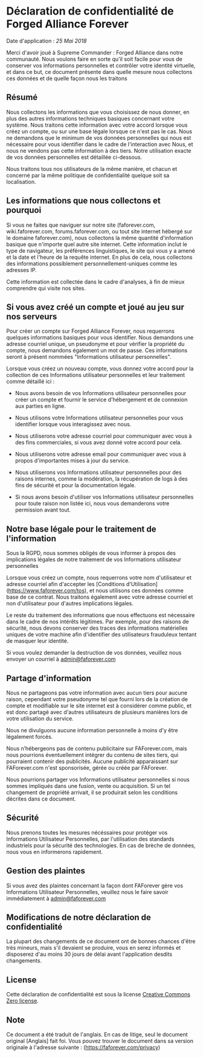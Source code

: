 # Déclaration de confidentialité de Forged Alliance Forever
Date d'application : _25 Mai 2018_

Merci d'avoir joué à Supreme Commander : Forged Alliance dans notre communauté. Nous voulons faire en sorte qu'il soit facile pour vous de conserver vos informations personnelles et contrôler votre identité virtuelle, et dans ce but, ce document présente dans quelle mesure nous collectons ces données et de quelle façon nous les traitons

## Résumé

Nous collectons les informations que vous choisissez de nous donner, en plus des autres informations techniques basiques concernant votre système. Nous traitons cette information avec votre accord lorsque vous créez un compte, ou sur une base légale lorsque ce n'est pas le cas. Nous ne demandons que le minimum de vos données personnelles qui nous est nécessaire pour vous identifier dans le cadre de l'interaction avec Nous, et nous ne vendons pas cette information à des tiers. Notre utilisation exacte de vos données personnelles est détaillée ci-dessous.

Nous traitons tous nos utilisateurs de la même manière, et chacun et concerné par la même politique de confidentialité quelque soit sa localisation.

## Les informations que nous collectons et pourquoi

Si vous ne faites que naviguer sur notre site (faforever.com, wiki.faforever.com, forums.faforever.com, ou tout site internet hébergé sur le domaine faforever.com), nous collectons la même quantité d'information basique que n'importe quel autre site internet. Cette information inclut le type de navigateur, les préférences linguistiques, le site qui vous y a amené et la date et l'heure de la requête internet. En plus de cela, nous collectons des informations possiblement personnellement-uniques comme les adresses IP. 

Cette information est collectée dans le cadre d'analyses, à fin de mieux comprendre qui visite nos sites.

## Si vous avez créé un compte et joué au jeu sur nos serveurs

Pour créer un compte sur Forged Alliance Forever, nous requerrons quelques informations basiques pour vous identifier. Nous demandons une adresse courriel unique, un pseudonyme et pour vérifier la propriété du compte, nous demandons également un mot de passe. Ces informations seront à présent nommées "Informations utilisateur personnelles".

Lorsque vous créez un nouveau compte, vous donnez votre accord pour la collection de ces Informations utilisateur personnelles et leur traitement comme détaillé ici :

- Nous avons besoin de vos Informations utilisateur personnelles pour créer un compte et fournir le service d'hébergement et de connexion aux parties en ligne.

- Nous utilisons votre Informations utilisateur personnelles pour vous identifier lorsque vous interagissez avec nous.

- Nous utiliserons votre adresse courriel pour communiquer avec vous à des fins commerciales, si vous avez donné votre accord pour cela.

- Nous utiliserons votre adresse email pour communiquer avec vous à propos d'importantes mises à jour du service.

- Nous utiliserons vos Informations utilisateur personnelles pour des raisons internes, comme la modération, la récupération de logs à des fins de sécurité et pour la documentation légale.

- Si nous avons besoin d'utiliser vos Informations utilisateur personnelles pour toute raison non listée ici, nous vous demanderons votre permission avant tout.

## Notre base légale pour le traitement de l'information

Sous la RGPD, nous sommes obligés de vous informer à propos des implications légales de notre traitement de vos Informations utilisateur personnelles

Lorsque vous créez un compte, nous requerrons votre nom d'utilisateur et adresse courriel afin d'accepter les [Conditions d'Utilisation] (https://www.faforever.com/tos), et nous utilisons ces données comme base de ce contrat. Nous traitons également avec votre adresse courriel et non d'utilisateur pour d'autres implications légales.

Le reste du traitement des informations que nous effectuons est nécessaire dans le cadre de nos intérêts légitimes. Par exemple, pour des raisons de sécurité, nous devons conserver des traces des informations matérielles uniques de votre machine afin d'identifier des utilisateurs frauduleux tentant de masquer leur identité.

Si vous voulez demander la destruction de vos données, veuillez nous envoyer un courriel à admin@faforever.com

## Partage d'information

Nous ne partageons pas votre information avec aucun tiers pour aucune raison, cependant votre pseudonyme tel que fourni lors de la création de compte et modifiable sur le site internet est à considérer comme public, et est donc partagé avec d'autres utilisateurs de plusieurs manières lors de votre utilisation du service.

Nous ne divulguons aucune information personnelle à moins d'y être légalement forcés.

Nous n’hébergeons pas de contenu publicitaire sur FAForever.com, mais nous pourrions éventuellement intégrer du contenu de sites tiers, qui pourraient contenir des publicités. Aucune publicité apparaissant sur FAForever.com n'est sponsorisée, gérée ou créée par FAForever.

Nous pourrions partager vos Informations utilisateur personnelles si nous sommes impliqués dans une fusion, vente ou acquisition. Si un tel changement de propriété arrivait, il se produirait selon les conditions décrites dans ce document.

## Sécurité

Nous prenons toutes les mesures nécéssaires pour protéger vos Informations Utilisateur Personnelles, par l'utilisation des standards industriels pour la sécurité des technologies. En cas de brèche de données, nous vous en informerons rapidement.

## Gestion des plaintes

Si vous avez des plaintes concernant la façon dont FAForever gère vos Informations Utilisateur Personnelles, veuillez nous le faire savoir immédiatement à admin@faforever.com

## Modifications de notre déclaration de confidentialité

La plupart des changements de ce document ont de bonnes chances d'être très mineurs, mais s'il devaient se produire, vous en serez informés et disposerez d'au moins 30 jours de délai avant l'application desdits changements.

## License

Cette déclaration de confidentialité est sous la license [Creative Commons Zero license](https://creativecommons.org/publicdomain/zero/1.0/).

## Note

Ce document a été traduit de l'anglais. En cas de litige, seul le document original [Anglais] fait foi. 
Vous pouvez trouver le document dans sa version originale à l'adresse suivante : (https://faforever.com/privacy) 
